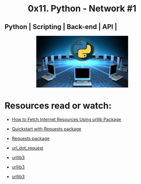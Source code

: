 <h1 align="center"> 0x11. Python - Network #1</h1>

## Python | Scripting | Back-end | API |

<p align="center">
  <img src="https://github.com/Ezra-Mallo/alx-higher_level_programming/blob/main/0x11-python-network_1/images/Udemy_pic1.jpg" alt="alx_pic1">
</p>

# Resources read or watch:

* [How to Fetch Internet Resources Using urllib Package](https://docs.python.org/3/howto/urllib2.html)
* [Quickstart with Requests package](https://requests.readthedocs.io/en/latest/)
* [Requests package](https://pypi.org/project/requests/)
* [url_dot_request](https://github.com/Ezra-Mallo/alx-higher_level_programming/blob/main/0x11-python-network_1/url_dot_requiest.md)

* [urllib3](https://urllib3.readthedocs.io/en/stable/)
* [urllib3](chrome-extension://efaidnbmnnnibpcajpcgliclefindmkaj/https://urllib3.readthedocs.io/_/downloads/en/1.23/pdf/)
* [urllib3](https://pypi.org/project/urllib3/)
